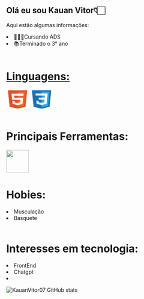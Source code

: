 ## Olá eu sou Kauan Vitor👇🏻

<p>Aqui estão algumas informações:</p>
<Li>👨🏻‍💻Cursando ADS</Li>
<li>📚Terminado o 3° ano</li>
 <div style="display: inline_block"><br>
   <h1><u><strong>Linguagens:</strong></u></h1>
  <img align="center" alt="kauan-HTML" height="50" width="60" src="https://raw.githubusercontent.com/devicons/devicon/master/icons/html5/html5-original.svg">
  <img align="center" alt="kauan-CSS" height="50" width="60" src="https://raw.githubusercontent.com/devicons/devicon/master/icons/css3/css3-original.svg">
</div>
<br>
<h1>Principais Ferramentas:</h1>
<img src="https://cdn.jsdelivr.net/gh/devicons/devicon@latest/icons/vscode/vscode-original-wordmark.svg" width="60" height="60" />
<br>
<h1>Hobies:</h1>
<li>Musculação</li>
<li>Basquete</li>
<br>
<h1>Interesses em tecnologia:</h1>
<li>FrontEnd</li>
<li>Chatgpt</li>
<li></li>

![KauanVitor07 GitHub stats](https://github-readme-stats.vercel.app/api?username=KauanVitor07&theme=synthwave&show_icons=true)


